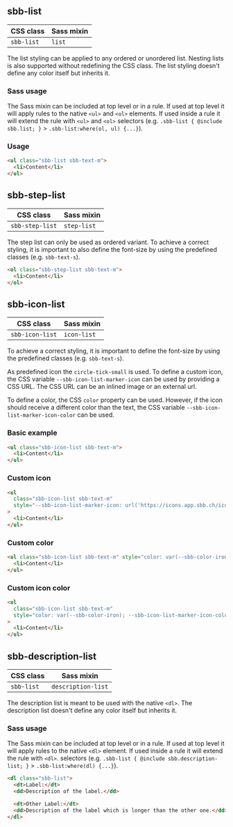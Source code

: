 ## sbb-list

| CSS class  | Sass mixin |
| ---------- | ---------- |
| `sbb-list` | `list`     |

The list styling can be applied to any ordered or unordered list.
Nesting lists is also supported without redefining the CSS class.
The list styling doesn't define any color itself but inherits it.

### Sass usage

The Sass mixin can be included at top level or in a rule.
If used at top level it will apply rules to the native `<ul>` and `<ol>` elements.
If used inside a rule it will extend the rule with `<ul>` and `<ol>`
selectors (e.g. `.sbb-list { @include sbb.list; }` > `.sbb-list:where(ol, ul) {...}`).

### Usage

```html
<ul class="sbb-list sbb-text-m">
  <li>Content</li>
</ul>
```

## sbb-step-list

| CSS class       | Sass mixin  |
| --------------- | ----------- |
| `sbb-step-list` | `step-list` |

The step list can only be used as ordered variant.
To achieve a correct styling, it is important to also define the font-size
by using the predefined classes (e.g. `sbb-text-s`).

```html
<ol class="sbb-step-list sbb-text-m">
  <li>Content</li>
</ol>
```

## sbb-icon-list

| CSS class       | Sass mixin  |
| --------------- | ----------- |
| `sbb-icon-list` | `icon-list` |

To achieve a correct styling, it is important to define the font-size
by using the predefined classes (e.g. `sbb-text-s`).

As predefined icon the `circle-tick-small` is used. To define a custom icon, the CSS variable
`--sbb-icon-list-marker-icon` can be used by providing a CSS URL.
The CSS URL can be an inlined image or an external url.

To define a color, the CSS `color` property can be used. However, if the icon should receive a different color
than the text, the CSS variable `--sbb-icon-list-marker-icon-color` can be used.

### Basic example

```html
<ul class="sbb-icon-list sbb-text-m">
  <li>Content</li>
</ul>
```

### Custom icon

```html
<ul
  class="sbb-icon-list sbb-text-m"
  style="--sbb-icon-list-marker-icon: url('https://icons.app.sbb.ch/icons/circle-cross-small.svg')"
>
  <li>Content</li>
</ul>
```

### Custom color

```html
<ul class="sbb-icon-list sbb-text-m" style="color: var(--sbb-color-iron)">
  <li>Content</li>
</ul>
```

### Custom icon color

```html
<ul
  class="sbb-icon-list sbb-text-m"
  style="color: var(--sbb-color-iron); --sbb-icon-list-marker-icon-color: var(--sbb-color-green)"
>
  <li>Content</li>
</ul>
```

## sbb-description-list

| CSS class  | Sass mixin         |
| ---------- | ------------------ |
| `sbb-list` | `description-list` |

The description list is meant to be used with the native `<dl>`.
The description list doesn't define any color itself but inherits it.

### Sass usage

The Sass mixin can be included at top level or in a rule.
If used at top level it will apply rules to the native `<dl>` element.
If used inside a rule it will extend the rule with `<dl>`.
selectors (e.g. `.sbb-list { @include sbb.description-list; }` > `.sbb-list:where(dl) {...}`).

```html
<dl class="sbb-list">
  <dt>Label:</dt>
  <dd>Description of the label.</dd>

  <dt>Other Label:</dt>
  <dd>Description of the label which is longer than the other one.</dd>
</dl>
```
